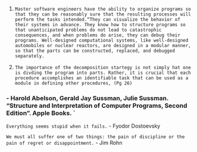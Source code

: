 1. `Master software engineers have the ability to organize programs so that they can be reasonably sure that the resulting processes will perform the tasks intended.“They can visualize the behavior of their systems in advance. They know how to structure programs so that unanticipated problems do not lead to catastrophic consequences, and when problems do arise, they can debug their programs. Well-designed computational systems, like well-designed automobiles or nuclear reactors, are designed in a modular manner, so that the parts can be constructed, replaced, and debugged separately.`

2. `The importance of the decomposition startegy is not simply hat one is divding the program into parts. Rather, it is crucial that each procedure accomplishes an identifiable task that can be used as a module in defining other procedures, (Pg 26)` 

<h3>  - Harold Abelson, Gerald Jay Sussman, Julie Sussman. “Structure and Interpretation of Computer Programs, Second Edition”. Apple Books. `</h3>

`Everything seems stupid when it fails.` - Fyodor Dostoevsky

`We must all suffer one of two things: the pain of discipline or the pain of regret or disappointment.` - Jim Rohn
